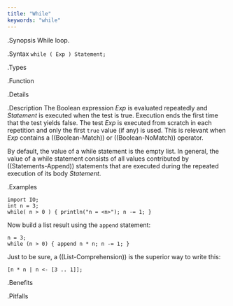 ```yaml
---
title: "While"
keywords: "while"
---
```




.Synopsis
While loop.

.Syntax
`while ( Exp ) Statement;`

.Types

.Function

.Details

.Description
The Boolean expression _Exp_ is evaluated repeatedly and _Statement_ is executed when the test is true. 
Execution ends the first time that the test yields false. 
The test _Exp_ is executed from scratch in each repetition and only the first `true` value (if any) is used.
This is relevant when _Exp_ contains a ((Boolean-Match)) or ((Boolean-NoMatch)) operator.

By default, the value of a while statement is the empty list. In general, the value of a while statement 
consists of all values contributed by ((Statements-Append)) statements that are executed during the repeated execution 
of its body _Statement_.

.Examples
```rascal-shell
import IO;
int n = 3;
while( n > 0 ) { println("n = <n>"); n -= 1; }
```
Now build a list result using the `append` statement:
```rascal-shell,continue
n = 3;
while (n > 0) { append n * n; n -= 1; }
```

Just to be sure, a ((List-Comprehension)) is the superior way to write this:
```rascal-shell
[n * n | n <- [3 .. 1]];
```

.Benefits

.Pitfalls

